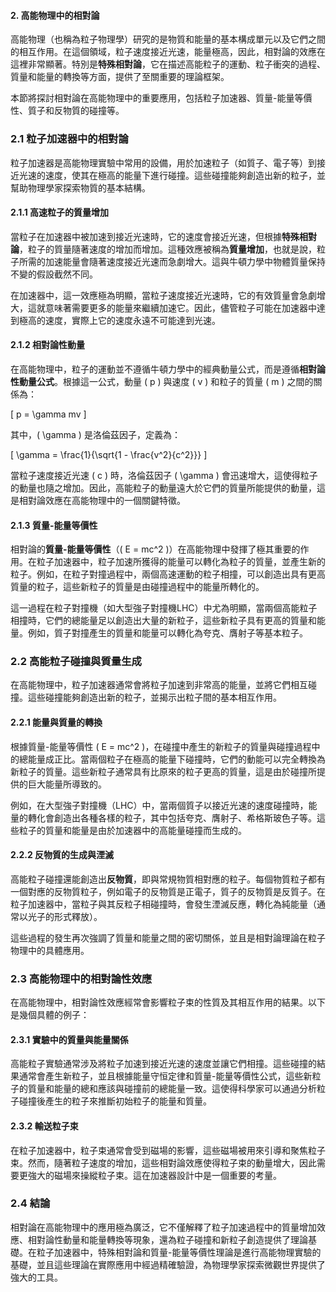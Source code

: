 #### 2. 高能物理中的相對論

高能物理（也稱為粒子物理學）研究的是物質和能量的基本構成單元以及它們之間的相互作用。在這個領域，粒子速度接近光速，能量極高，因此，相對論的效應在這裡非常顯著。特別是**特殊相對論**，它在描述高能粒子的運動、粒子衝突的過程、質量和能量的轉換等方面，提供了至關重要的理論框架。

本節將探討相對論在高能物理中的重要應用，包括粒子加速器、質量-能量等價性、質子和反物質的碰撞等。

### 2.1 粒子加速器中的相對論

粒子加速器是高能物理實驗中常用的設備，用於加速粒子（如質子、電子等）到接近光速的速度，使其在極高的能量下進行碰撞。這些碰撞能夠創造出新的粒子，並幫助物理學家探索物質的基本結構。

#### 2.1.1 高速粒子的質量增加

當粒子在加速器中被加速到接近光速時，它的速度會接近光速，但根據**特殊相對論**，粒子的質量隨著速度的增加而增加。這種效應被稱為**質量增加**，也就是說，粒子所需的加速能量會隨著速度接近光速而急劇增大。這與牛頓力學中物體質量保持不變的假設截然不同。

在加速器中，這一效應極為明顯，當粒子速度接近光速時，它的有效質量會急劇增大，這就意味著需要更多的能量來繼續加速它。因此，儘管粒子可能在加速器中達到極高的速度，實際上它的速度永遠不可能達到光速。

#### 2.1.2 相對論性動量

在高能物理中，粒子的運動並不遵循牛頓力學中的經典動量公式，而是遵循**相對論性動量公式**。根據這一公式，動量 \( p \) 與速度 \( v \) 和粒子的質量 \( m \) 之間的關係為：

\[
p = \gamma mv
\]

其中，\( \gamma \) 是洛倫茲因子，定義為：

\[
\gamma = \frac{1}{\sqrt{1 - \frac{v^2}{c^2}}}
\]

當粒子速度接近光速 \( c \) 時，洛倫茲因子 \( \gamma \) 會迅速增大，這使得粒子的動量也隨之增加。因此，高能粒子的動量遠大於它們的質量所能提供的動量，這是相對論效應在高能物理中的一個關鍵特徵。

#### 2.1.3 質量-能量等價性

相對論的**質量-能量等價性**（\( E = mc^2 \)）在高能物理中發揮了極其重要的作用。在粒子加速器中，粒子加速所獲得的能量可以轉化為粒子的質量，並產生新的粒子。例如，在粒子對撞過程中，兩個高速運動的粒子相撞，可以創造出具有更高質量的粒子，這些新粒子的質量是由碰撞過程中的能量所轉化的。

這一過程在粒子對撞機（如大型強子對撞機LHC）中尤為明顯，當兩個高能粒子相撞時，它們的總能量足以創造出大量的新粒子，這些新粒子具有更高的質量和能量。例如，質子對撞產生的質量和能量可以轉化為夸克、膺射子等基本粒子。

### 2.2 高能粒子碰撞與質量生成

在高能物理中，粒子加速器通常會將粒子加速到非常高的能量，並將它們相互碰撞。這些碰撞能夠創造出新的粒子，並揭示出粒子間的基本相互作用。

#### 2.2.1 能量與質量的轉換

根據質量-能量等價性 \( E = mc^2 \)，在碰撞中產生的新粒子的質量與碰撞過程中的總能量成正比。當兩個粒子在極高的能量下碰撞時，它們的動能可以完全轉換為新粒子的質量。這些新粒子通常具有比原來的粒子更高的質量，這是由於碰撞所提供的巨大能量所導致的。

例如，在大型強子對撞機（LHC）中，當兩個質子以接近光速的速度碰撞時，能量的轉化會創造出各種各樣的粒子，其中包括夸克、膺射子、希格斯玻色子等。這些粒子的質量和能量是由於加速器中的高能量碰撞而生成的。

#### 2.2.2 反物質的生成與湮滅

高能粒子碰撞還能創造出**反物質**，即與常規物質相對應的粒子。每個物質粒子都有一個對應的反物質粒子，例如電子的反物質是正電子，質子的反物質是反質子。在粒子加速器中，當粒子與其反粒子相碰撞時，會發生湮滅反應，轉化為純能量（通常以光子的形式釋放）。

這些過程的發生再次強調了質量和能量之間的密切關係，並且是相對論理論在粒子物理中的具體應用。

### 2.3 高能物理中的相對論性效應

在高能物理中，相對論性效應經常會影響粒子束的性質及其相互作用的結果。以下是幾個具體的例子：

#### 2.3.1 實驗中的質量與能量關係

高能粒子實驗通常涉及將粒子加速到接近光速的速度並讓它們相撞。這些碰撞的結果通常會產生新粒子，並且根據能量守恒定律和質量-能量等價性公式，這些新粒子的質量和能量的總和應該與碰撞前的總能量一致。這使得科學家可以通過分析粒子碰撞後產生的粒子來推斷初始粒子的能量和質量。

#### 2.3.2 輸送粒子束

在粒子加速器中，粒子束通常會受到磁場的影響，這些磁場被用來引導和聚焦粒子束。然而，隨著粒子速度的增加，這些相對論效應使得粒子束的動量增大，因此需要更強大的磁場來操縱粒子束。這在加速器設計中是一個重要的考量。

### 2.4 結論

相對論在高能物理中的應用極為廣泛，它不僅解釋了粒子加速過程中的質量增加效應、相對論性動量和能量轉換等現象，還為粒子碰撞和新粒子創造提供了理論基礎。在粒子加速器中，特殊相對論和質量-能量等價性理論是進行高能物理實驗的基礎，並且這些理論在實際應用中經過精確驗證，為物理學家探索微觀世界提供了強大的工具。